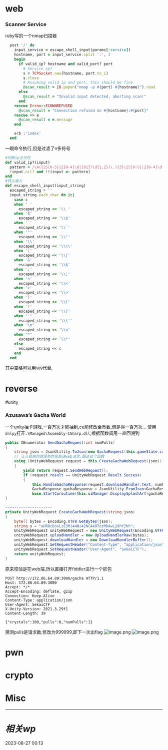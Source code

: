 # web
### Scanner Service
ruby写的一个nmap扫描器
```ruby
  post '/' do
    input_service = escape_shell_input(params[:service])
    hostname, port = input_service.split ':', 2
    begin
      if valid_ip? hostname and valid_port? port
        # Service up?
        s = TCPSocket.new(hostname, port.to_i)
        s.close
        # Assuming valid ip and port, this should be fine
        @scan_result = IO.popen("nmap -p #{port} #{hostname}").read
      else
        @scan_result = "Invalid input detected, aborting scan!"
      end
    rescue Errno::ECONNREFUSED
      @scan_result = "Connection refused on #{hostname}:#{port}"
    rescue => e
      @scan_result = e.message
    end

    erb :'index'
  end
```
一眼命令执行,但是过滤了n多符号
```ruby
#判断ip合法性
def valid_ip?(input)
  pattern = /\A((25[0-5]|2[0-4]\d|[01]?\d{1,2})\.){3}(25[0-5]|2[0-4]\d|[01]?\d{1,2})\z/
  !input.nil? and !!(input =~ pattern)
end
#转义输入
def escape_shell_input(input_string)
  escaped_string = ''
  input_string.each_char do |c|
    case c
    when ' '
      escaped_string << '\\ '
    when '$'
      escaped_string << '\\$'
    when '`'
      escaped_string << '\\`'
    when '"'
      escaped_string << '\\"'
    when '\\'
      escaped_string << '\\\\'
    when '|'
      escaped_string << '\\|'
    when '&'
      escaped_string << '\\&'
    when ';'
      escaped_string << '\\;'
    when '<'
      escaped_string << '\\<'
    when '>'
      escaped_string << '\\>'
    when '('
      escaped_string << '\\('
    when ')'
      escaped_string << '\\)'
    when "'"
      escaped_string << '\\\''
    when "\n"
      escaped_string << '\\n'
    when "*"
      escaped_string << '\\*'
    else
      escaped_string << c
    end
  end
```

其中空格可以用`%09`代替,
# reverse
#unity
### Azusawa’s Gacha World
一个unity抽卡游戏,一百万次才能抽到,ce能修改金币数,但是得一百万次...
使用`dnlpy`打开`.\Managed\Assembly-CSharp.dll`,根据函数调用一直回溯到
```c#
public IEnumerator SendGachaRequest(int numPulls)
{
	string json = JsonUtility.ToJson(new GachaRequest(this.gameState.crystals, this.gameState.pulls, numPulls));
	// 让人疑惑的就是竟然会发送web请求,跟进这个函数
	using (UnityWebRequest request = this.CreateGachaWebRequest(json))
	{
		yield return request.SendWebRequest();
		if (request.result == UnityWebRequest.Result.Success)
		{
			this.HandleGachaResponse(request.downloadHandler.text, numPulls);
			GachaResponse gachaResponse = JsonUtility.FromJson<GachaResponse>(request.downloadHandler.text);
			base.StartCoroutine(this.uiManager.DisplaySplashArt(gachaResponse.characters));
}

---------------------
private UnityWebRequest CreateGachaWebRequest(string json)
{
	byte[] bytes = Encoding.UTF8.GetBytes(json);
	string s = "aHR0cDovLzE3Mi44Ni42NC44OTozMDAwL2dhY2hh";
	UnityWebRequest unityWebRequest = new UnityWebRequest(Encoding.UTF8.GetString(Convert.FromBase64String(s)), "POST");
	unityWebRequest.uploadHandler = new UploadHandlerRaw(bytes);
	unityWebRequest.downloadHandler = new DownloadHandlerBuffer();
	unityWebRequest.SetRequestHeader("Content-Type", "application/json");
	unityWebRequest.SetRequestHeader("User-Agent", "SekaiCTF");
	return unityWebRequest;
}
```

原来校验是在web端,所以直接打开fiddler进行一个抓包

```http
POST http://172.86.64.89:3000/gacha HTTP/1.1
Host: 172.86.64.89:3000
Accept: */*
Accept-Encoding: deflate, gzip
Connection: Keep-Alive
Content-Type: application/json
User-Agent: SekaiCTF
X-Unity-Version: 2021.3.29f1
Content-Length: 39

{"crystals":100,"pulls":0,"numPulls":1}
```
猜测pulls是请求数,修改为999999,即下一次出flag
![image.png](https://gitee.com/leiye87/typora_picture/raw/master/20230827031808.png)
![image.png](https://gitee.com/leiye87/typora_picture/raw/master/20230827031836.png)





# pwn

# crypto

# Misc


---
# *相关wp*




2023-08-27   00:13